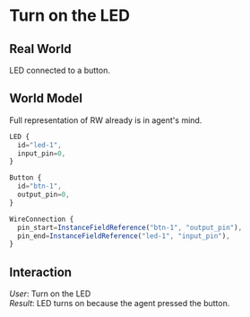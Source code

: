 # Turn on the LED

## Real World
LED connected to a button.

## World Model
Full representation of RW already is in agent's mind.
```js
LED {
  id="led-1",
  input_pin=0,
}

Button {
  id="btn-1",
  output_pin=0,
}

WireConnection {
  pin_start=InstanceFieldReference("btn-1", "output_pin"),
  pin_end=InstanceFieldReference("led-1", "input_pin"),
}
```

## Interaction
*User*: Turn on the LED  
*Result*: LED turns on because the agent pressed the button.